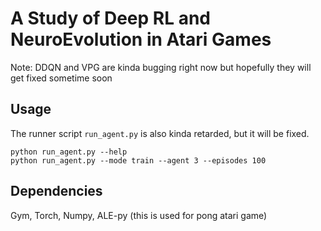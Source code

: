 # A Study of Deep RL and NeuroEvolution in Atari Games

Note: DDQN and VPG are kinda bugging right now but hopefully they will get fixed sometime soon

## Usage

The runner script `run_agent.py` is also kinda retarded, but it will be fixed.

```
python run_agent.py --help
python run_agent.py --mode train --agent 3 --episodes 100
```

## Dependencies

Gym, Torch, Numpy, ALE-py (this is used for pong atari game)
